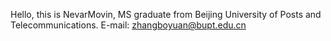 Hello, this is NevarMovin, MS graduate from Beijing University of Posts and Telecommunications.
E-mail: zhangboyuan@bupt.edu.cn
